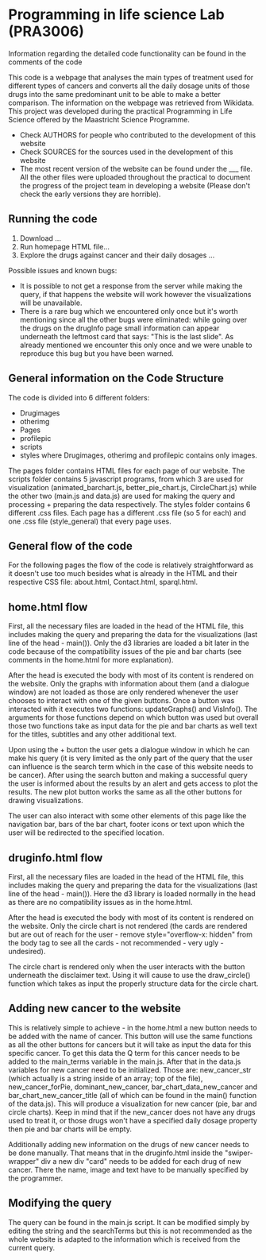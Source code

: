 # Programming in life science Lab (PRA3006)

Information regarding the detailed code functionality can be found in the comments of the code

This code is a webpage that analyses the main types of treatment used for different types of cancers and converts all the daily dosage units of those drugs into the same predominant unit to be able to make a better comparison. The information on the webpage was retrieved from Wikidata. This project was developed during the practical Programming in Life Science offered by the Maastricht Science Programme.

- Check AUTHORS for people who contributed to the development of this website
- Check SOURCES for the sources used in the development of this website
- The most recent version of the website can be found under the \_\_\_ file. All the other files were uploaded throughout the practical to document the progress of the project team in developing a website (Please don't check the early versions they are horrible).

## Running the code

1. Download ...
2. Run homepage HTML file...
3. Explore the drugs against cancer and their daily dosages ...

Possible issues and known bugs:

- It is possible to not get a response from the server while making the query, if that happens the website will work however the visualizations will be unavailable.
- There is a rare bug which we encountered only once but it's worth mentioning since all the other bugs were eliminated: while going over the drugs on the drugInfo page small information can appear underneath the leftmost card that says: "This is the last slide". As already mentioned we encounter this only once and we were unable to reproduce this bug but you have been warned.

## General information on the Code Structure

The code is divided into 6 different folders:

- Drugimages
- otherimg
- Pages
- profilepic
- scripts
- styles
  where Drugimages, otherimg and profilepic contains only images.

The pages folder contains HTML files for each page of our website.
The scripts folder contains 5 javascript programs, from which 3 are used for visualization (animated_barchart.js, better_pie_chart.js, CircleChart.js) while the other two (main.js and data.js) are used for making the query and processing + preparing the data respectively.
The styles folder contains 6 different .css files. Each page has a different .css file (so 5 for each) and one .css file (style_general) that every page uses.

## General flow of the code

For the following pages the flow of the code is relatively straightforward as it doesn't use too much besides what is already in the HTML and their respective CSS file: about.html, Contact.html, sparql.html.

## home.html flow

First, all the necessary files are loaded in the head of the HTML file, this includes making the query and preparing the data for the visualizations (last line of the head - main()). Only the d3 libraries are loaded a bit later in the code because of the compatibility issues of the pie and bar charts (see comments in the home.html for more explanation).

After the head is executed the body with most of its content is rendered on the website. Only the graphs with information about them (and a dialogue window) are not loaded as those are only rendered whenever the user chooses to interact with one of the given buttons. Once a button was interacted with it executes two functions: updateGraphs() and VisInfo(). The arguments for those functions depend on which button was used but overall those two functions take as input data for the pie and bar charts as well text for the titles, subtitles and any other additional text.

Upon using the + button the user gets a dialogue window in which he can make his query (it is very limited as the only part of the query that the user can influence is the search term which in the case of this website needs to be cancer). After using the search button and making a successful query the user is informed about the results by an alert and gets access to plot the results. The new plot button works the same as all the other buttons for drawing visualizations.

The user can also interact with some other elements of this page like the navigation bar, bars of the bar chart, footer icons or text upon which the user will be redirected to the specified location.

## druginfo.html flow

First, all the necessary files are loaded in the head of the HTML file, this includes making the query and preparing the data for the visualizations (last line of the head - main()). Here the d3 library is loaded normally in the head as there are no compatibility issues as in the home.html.

After the head is executed the body with most of its content is rendered on the website. Only the circle chart is not rendered (the cards are rendered but are out of reach for the user - remove style="overflow-x: hidden" from the body tag to see all the cards - not recommended - very ugly - undesired).

The circle chart is rendered only when the user interacts with the button underneath the disclaimer text. Using it will cause to use the draw_circle() function which takes as input the properly structure data for the circle chart.

## Adding new cancer to the website

This is relatively simple to achieve - in the home.html a new button needs to be added with the name of cancer. This button will use the same functions as all the other buttons for cancers but it will take as input the data for this specific cancer. To get this data the Q term for this cancer needs to be added to the main_terms variable in the main.js. After that in the data.js variables for new cancer need to be initialized. Those are: new_cancer_str (which actually is a string inside of an array; top of the file), new_cancer_forPie, dominant_new_cancer, bar_chart_data_new_cancer and bar_chart_new_cancer_title (all of which can be found in the main() function of the data.js). This will produce a visualization for new cancer (pie, bar and circle charts). Keep in mind that if the new_cancer does not have any drugs used to treat it, or those drugs won't have a specified daily dosage property then pie and bar charts will be empty.

Additionally adding new information on the drugs of new cancer needs to be done manually. That means that in the druginfo.html inside the "swiper-wrapper" div a new div "card" needs to be added for each drug of new cancer. There the name, image and text have to be manually specified by the programmer.

## Modifying the query

The query can be found in the main.js script. It can be modified simply by editing the string and the searchTerms but this is not recommended as the whole website is adapted to the information which is received from the current query.
